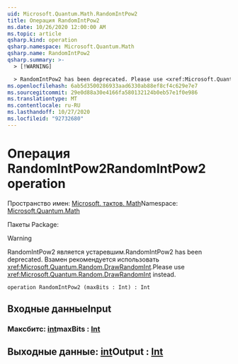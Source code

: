 ```yaml
---
uid: Microsoft.Quantum.Math.RandomIntPow2
title: Операция RandomIntPow2
ms.date: 10/26/2020 12:00:00 AM
ms.topic: article
qsharp.kind: operation
qsharp.namespace: Microsoft.Quantum.Math
qsharp.name: RandomIntPow2
qsharp.summary: >-
  > [!WARNING]

  > RandomIntPow2 has been deprecated. Please use <xref:Microsoft.Quantum.Random.DrawRandomInt> instead.
ms.openlocfilehash: 6ab5d3500286933aad6330ab88ef8cf4c629e7e7
ms.sourcegitcommit: 29e0d88a30e4166fa580132124b0eb57e1f0e986
ms.translationtype: MT
ms.contentlocale: ru-RU
ms.lasthandoff: 10/27/2020
ms.locfileid: "92732680"
---
```

# <a name="randomintpow2-operation"></a><span data-ttu-id="6c5d7-102">Операция RandomIntPow2</span><span class="sxs-lookup"><span data-stu-id="6c5d7-102">RandomIntPow2 operation</span></span>

<span data-ttu-id="6c5d7-103">Пространство имен: [Microsoft. тактов. Math](xref:Microsoft.Quantum.Math)</span><span class="sxs-lookup"><span data-stu-id="6c5d7-103">Namespace: [Microsoft.Quantum.Math](xref:Microsoft.Quantum.Math)</span></span>

<span data-ttu-id="6c5d7-104">Пакеты [](https://nuget.org/packages/)</span><span class="sxs-lookup"><span data-stu-id="6c5d7-104">Package: [](https://nuget.org/packages/)</span></span>


> [!WARNING]
> <span data-ttu-id="6c5d7-105">RandomIntPow2 является устаревшим.</span><span class="sxs-lookup"><span data-stu-id="6c5d7-105">RandomIntPow2 has been deprecated.</span></span> <span data-ttu-id="6c5d7-106">Взамен рекомендуется использовать <xref:Microsoft.Quantum.Random.DrawRandomInt>.</span><span class="sxs-lookup"><span data-stu-id="6c5d7-106">Please use <xref:Microsoft.Quantum.Random.DrawRandomInt> instead.</span></span>



```qsharp
operation RandomIntPow2 (maxBits : Int) : Int
```


## <a name="input"></a><span data-ttu-id="6c5d7-107">Входные данные</span><span class="sxs-lookup"><span data-stu-id="6c5d7-107">Input</span></span>

### <a name="maxbits--int"></a><span data-ttu-id="6c5d7-108">Максбитс: [int](xref:microsoft.quantum.lang-ref.int)</span><span class="sxs-lookup"><span data-stu-id="6c5d7-108">maxBits : [Int](xref:microsoft.quantum.lang-ref.int)</span></span>





## <a name="output--int"></a><span data-ttu-id="6c5d7-109">Выходные данные: [int](xref:microsoft.quantum.lang-ref.int)</span><span class="sxs-lookup"><span data-stu-id="6c5d7-109">Output : [Int](xref:microsoft.quantum.lang-ref.int)</span></span>

